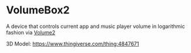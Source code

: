 # VolumeBox2
A device that controls current app and music player volume in logarithmic fashion via [Volume2](https://irzyxa.blogspot.com/p/downloads.html)

3D Model:
https://www.thingiverse.com/thing:4847671
